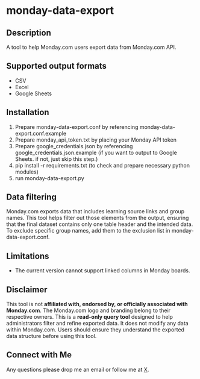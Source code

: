 # monday-data-export
## Description
A tool to help Monday.com users export data from Monday.com API.

## Supported output formats
* CSV
* Excel
* Google Sheets

## Installation
1. Prepare monday-data-export.conf by referencing monday-data-export.conf.example
2. Prepare monday_api_token.txt by placing your Monday API token
3. Prepare google_credentials.json by referencing google_credentials.json.example (if you want to output to Google Sheets. if not, just skip this step.)
4. pip install -r requirements.txt (to check and prepare necessary python modules)
5. run monday-data-export.py

## Data filtering
Monday.com exports data that includes learning source links and group names. This tool helps filter out those elements from the output, ensuring that the final dataset contains only one table header and the intended data.
To exclude specific group names, add them to the exclusion list in monday-data-export.conf.

## Limitations
* The current version cannot support linked columns in Monday boards.

## Disclaimer
This tool is not **affiliated with, endorsed by, or officially associated with Monday.com**. The Monday.com logo and branding belong to their respective owners.
This is a **read-only query tool** designed to help administrators filter and refine exported data. It does not modify any data within Monday.com. Users should ensure they understand the exported data structure before using this tool.

## Connect with Me  
Any questions please drop me an email or follow me at <a href="https://x.com/leo_chung">X</a>.

